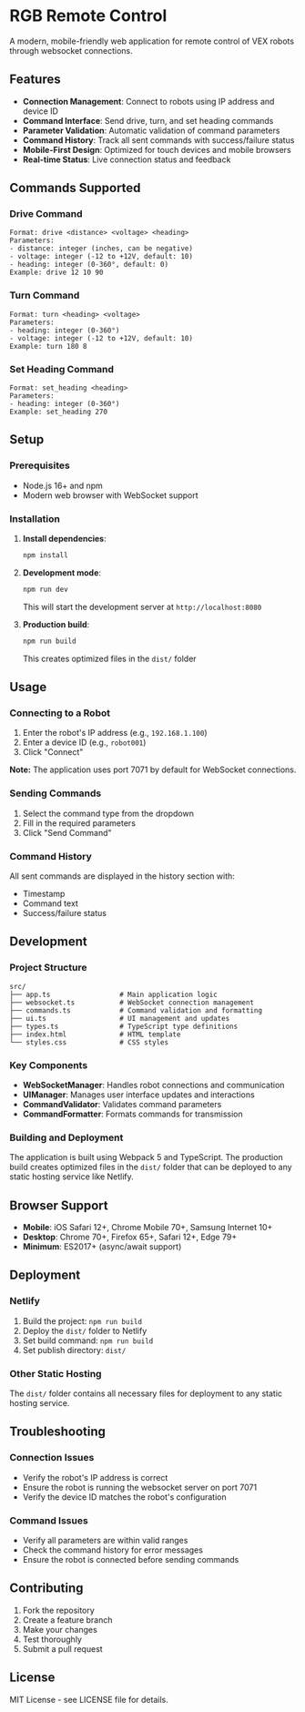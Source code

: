 # RGB Remote Control

A modern, mobile-friendly web application for remote control of VEX robots through websocket connections.

## Features

- **Connection Management**: Connect to robots using IP address and device ID
- **Command Interface**: Send drive, turn, and set heading commands
- **Parameter Validation**: Automatic validation of command parameters
- **Command History**: Track all sent commands with success/failure status
- **Mobile-First Design**: Optimized for touch devices and mobile browsers
- **Real-time Status**: Live connection status and feedback

## Commands Supported

### Drive Command
```
Format: drive <distance> <voltage> <heading>
Parameters:
- distance: integer (inches, can be negative)
- voltage: integer (-12 to +12V, default: 10)
- heading: integer (0-360°, default: 0)
Example: drive 12 10 90
```

### Turn Command
```
Format: turn <heading> <voltage>
Parameters:
- heading: integer (0-360°)
- voltage: integer (-12 to +12V, default: 10)
Example: turn 180 8
```

### Set Heading Command
```
Format: set_heading <heading>
Parameters:
- heading: integer (0-360°)
Example: set_heading 270
```

## Setup

### Prerequisites
- Node.js 16+ and npm
- Modern web browser with WebSocket support

### Installation

1. **Install dependencies**:
   ```bash
   npm install
   ```

2. **Development mode**:
   ```bash
   npm run dev
   ```
   This will start the development server at `http://localhost:8080`

3. **Production build**:
   ```bash
   npm run build
   ```
   This creates optimized files in the `dist/` folder

## Usage

### Connecting to a Robot

1. Enter the robot's IP address (e.g., `192.168.1.100`)
2. Enter a device ID (e.g., `robot001`)
3. Click "Connect"

**Note:** The application uses port 7071 by default for WebSocket connections.

### Sending Commands

1. Select the command type from the dropdown
2. Fill in the required parameters
3. Click "Send Command"

### Command History

All sent commands are displayed in the history section with:
- Timestamp
- Command text
- Success/failure status

## Development

### Project Structure
```
src/
├── app.ts                 # Main application logic
├── websocket.ts           # WebSocket connection management
├── commands.ts            # Command validation and formatting
├── ui.ts                  # UI management and updates
├── types.ts               # TypeScript type definitions
├── index.html             # HTML template
└── styles.css             # CSS styles
```

### Key Components

- **WebSocketManager**: Handles robot connections and communication
- **UIManager**: Manages user interface updates and interactions
- **CommandValidator**: Validates command parameters
- **CommandFormatter**: Formats commands for transmission

### Building and Deployment

The application is built using Webpack 5 and TypeScript. The production build creates optimized files in the `dist/` folder that can be deployed to any static hosting service like Netlify.

## Browser Support

- **Mobile**: iOS Safari 12+, Chrome Mobile 70+, Samsung Internet 10+
- **Desktop**: Chrome 70+, Firefox 65+, Safari 12+, Edge 79+
- **Minimum**: ES2017+ (async/await support)

## Deployment

### Netlify
1. Build the project: `npm run build`
2. Deploy the `dist/` folder to Netlify
3. Set build command: `npm run build`
4. Set publish directory: `dist/`

### Other Static Hosting
The `dist/` folder contains all necessary files for deployment to any static hosting service.

## Troubleshooting

### Connection Issues
- Verify the robot's IP address is correct
- Ensure the robot is running the websocket server on port 7071
- Verify the device ID matches the robot's configuration

### Command Issues
- Verify all parameters are within valid ranges
- Check the command history for error messages
- Ensure the robot is connected before sending commands

## Contributing

1. Fork the repository
2. Create a feature branch
3. Make your changes
4. Test thoroughly
5. Submit a pull request

## License

MIT License - see LICENSE file for details.
